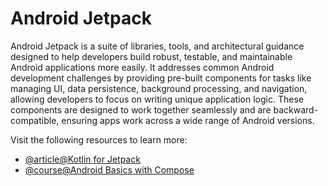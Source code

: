 # Android Jetpack

Android Jetpack is a suite of libraries, tools, and architectural guidance designed to help developers build robust, testable, and maintainable Android applications more easily. It addresses common Android development challenges by providing pre-built components for tasks like managing UI, data persistence, background processing, and navigation, allowing developers to focus on writing unique application logic. These components are designed to work together seamlessly and are backward-compatible, ensuring apps work across a wide range of Android versions.

Visit the following resources to learn more:

- [@article@Kotlin for Jetpack](https://developer.android.com/develop/ui/compose/kotlin)
- [@course@Android Basics with Compose](https://developer.android.com/courses/android-basics-compose/course)